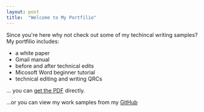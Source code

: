 ```yaml
---
layout: post
title:  "Welcome to My Portfilio"
---
```


Since you're here why not check out some of my techincal writing samples? My portfilio includes:
- a white paper
- Gmail manual
- before and after technical edits
- Micosoft Word beginner tutorial
- technical editing and writing QRCs

... you can [get the PDF](/assets/jordan-portfolio.pdf) directly.

...or you can view my work samples from my <a href="https://github.com/jbrown307/techWriting_portfolio">GitHub</a> 
